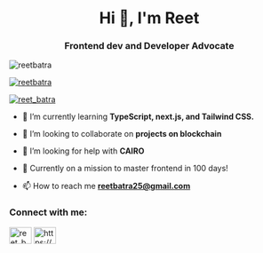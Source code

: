 

<h1 align="center">Hi 👋, I'm Reet</h1>
<h3 align="center">Frontend dev and Developer Advocate</h3>

<p align="left"> <img src="https://komarev.com/ghpvc/?username=reetbatra&label=Profile%20views&color=0e75b6&style=flat" alt="reetbatra" /> </p>

<p align="left"> <a href="https://github.com/ryo-ma/github-profile-trophy"><img src="https://github-profile-trophy.vercel.app/?username=reetbatra" alt="reetbatra" /></a> </p>

<p align="left"> <a href="https://twitter.com/reet_batra" target="blank"><img src="https://img.shields.io/twitter/follow/reet_batra?logo=twitter&style=for-the-badge" alt="reet_batra" /></a> </p>

- 🌱 I’m currently learning **TypeScript, next.js, and Tailwind CSS.**

- 👯 I’m looking to collaborate on **projects on blockchain**

- 🤝 I’m looking for help with **CAIRO**

- 💬 Currently on a mission to master frontend in 100 days!

- 📫 How to reach me **reetbatra25@gmail.com**

<h3 align="left">Connect with me:</h3>
<p align="left">
<a href="https://twitter.com/reet_batra" target="blank"><img align="center" src="https://raw.githubusercontent.com/rahuldkjain/github-profile-readme-generator/master/src/images/icons/Social/twitter.svg" alt="reet_batra" height="30" width="40" /></a>
<a href="https://linkedin.com/in/https://www.linkedin.com/in/reet-batra/" target="blank"><img align="center" src="https://raw.githubusercontent.com/rahuldkjain/github-profile-readme-generator/master/src/images/icons/Social/linked-in-alt.svg" alt="https://www.linkedin.com/in/reet-batra/" height="30" width="40" /></a>
</p>
